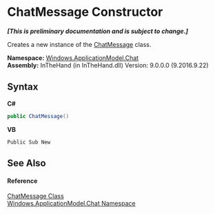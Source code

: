 # ChatMessage Constructor 
 _**\[This is preliminary documentation and is subject to change.\]**_

Creates a new instance of the <a href="T_Windows_ApplicationModel_Chat_ChatMessage">ChatMessage</a> class.

**Namespace:**&nbsp;<a href="N_Windows_ApplicationModel_Chat">Windows.ApplicationModel.Chat</a><br />**Assembly:**&nbsp;InTheHand (in InTheHand.dll) Version: 9.0.0.0 (9.2016.9.22)

## Syntax

**C#**<br />
``` C#
public ChatMessage()
```

**VB**<br />
``` VB
Public Sub New
```


## See Also


#### Reference
<a href="T_Windows_ApplicationModel_Chat_ChatMessage">ChatMessage Class</a><br /><a href="N_Windows_ApplicationModel_Chat">Windows.ApplicationModel.Chat Namespace</a><br />